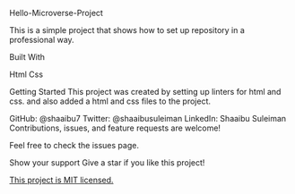 Hello-Microverse-Project

This is a simple project that shows
how to set up repository in a 
professional way.

Built With

Html
Css

Getting Started
This project was created by setting up linters for html and css. and also added a html and css files to the
project.

 
GitHub: @shaaibu7
Twitter: @shaaibusuleiman
LinkedIn: Shaaibu Suleiman
Contributions, issues, and feature requests are welcome!

Feel free to check the issues page.

Show your support
Give a star if you like this project!

 

[This project is MIT licensed.](https://github.com/shaaibu7/Hello-Microverse-Project/blob/add-homepage/LICENSE)

 